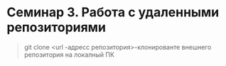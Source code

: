 # Семинар 3. Работа с удаленными репозиториями 

> git clone <url -адресс репозитория>-клонированте внешнего репозитория на локалный ПК 